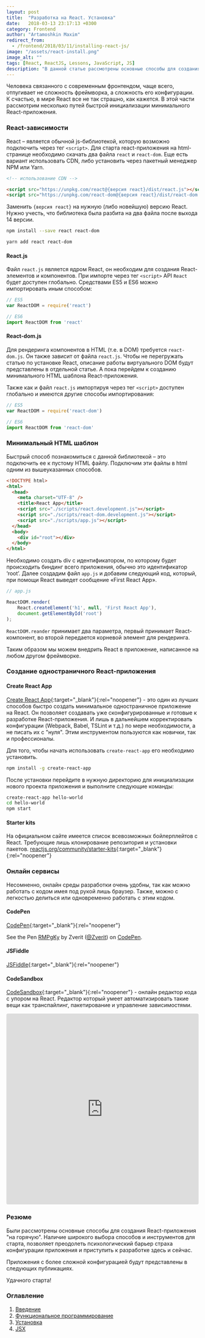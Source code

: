 ```yaml
---
layout: post
title:  "Разработка на React. Установка"
date:   2018-03-13 23:17:13 +0300
category: Frontend
author: "Artamoshkin Maxim"
redirect_from:
  - /frontend/2018/03/11/installing-react-js/
image: "/assets/react-install.png"
image_alt: ""
tags: [React, ReactJS, Lessons, JavaScript, JS]
description: "В данной статье рассмотрены основные способы для создания React-приложения на горячую. Способы инициализировать приложения как локально, так и в облачных сервисах."
---
```


Человека связанного с современным фронтендом, чаще всего, отпугивает не сложность фреймворка, а сложность его конфигурации. К счастью, в мире React все не так страшно, как кажется. 
В этой части рассмотрим несколько путей быстрой инициализации минимального React-приложения. 

<!-- more -->

### React-зависимости ###

React – является обычной js-библиотекой, которую возможно подключить через тег `<script>`. 
Для старта react-приложения на html-странице необходимо скачать два файла `react` и `react-dom`. Еще есть вариант использовать CDN, либо установить через пакетный менеджер NPM или Yarn.

```html
<!-- использование CDN -->

<script src="https://unpkg.com/react@{версия react}/dist/react.js"></script>
<script src="https://unpkg.com/react-dom@{версия react}/dist/react-dom.js"></script>
```

Заменить `{версия react}` на нужную (либо новейшую) версию React. Нужно учесть, что библиотека была разбита на два файла после выхода 14 версии.

```sh
npm install --save react react-dom
```

```sh
yarn add react react-dom
```

#### React.js ####

Файл `react.js` является ядром React, он необходим для создания React-элементов и компонентов.
При импорте через тег `<script>` API `React` будет доступен глобально. Средствами ES5 и ES6 можно импортировать иным способом:

```js
// ES5
var ReactDOM = require('react')
```

```js
// ES6
import ReactDOM from 'react'
```

#### React-dom.js ####
Для рендеринга компонентов в HTML (т.е. в DOM) требуется `react-dom.js`. Он также зависит от файла `react.js`.
Чтобы не перегружать статью по установке React, описание работы виртуального DOM будут представлены в отдельной статье. А пока перейдем к созданию минимального HTML шаблона React-приложения.

Также как и файл `react.js` импортируя через тег `<script>` доступен глобально и имеются другие способы импортирования:

```js
// ES5
var ReactDOM = require('react-dom')
```

```js
// ES6
import ReactDOM from 'react-dom'
```

### Минимальный HTML шаблон ###

Быстрый способ познакомиться с данной библиотекой – это подключить ее к пустому HTML файлу.
Подключим эти файлы в html одним из вышеуказанных способов. 

```html
<!DOCTYPE html>
<html>
  <head>
    <meta charset="UTF-8" />
    <title>React App</title>
    <script src="./scripts/react.development.js"></script>
    <script src="./scripts/react-dom.development.js"></script>
    <script src="./scripts/app.js"></script>
  </head>
  <body>
    <div id="root"></div>
  </body>
</html>
```

Необходимо создать div с идентификатором, по которому будет происходить биндинг всего приложения, обычно это идентификатор ‘root’.
Далее создадим файл `app.js` и добавим следующий код, который, при помощи React выведет сообщение «First React App».

```js
// app.js

ReactDOM.render(
	React.createElement('h1', null, 'First React App'),
	document.getElementById('root')
);
```

`ReactDOM.reander` принимает два параметра, первый принимает React-компонент, во второй передается корневой элемент для рендеринга.


Таким образом мы можем внедрить React в приложение, написанное на любом другом фреймворке.


### Создание одностраничного React-приложения ###

#### Create React App ####

[Create React App](https://github.com/facebook/create-react-app "Create React App"){:target="_blank"}{:rel="noopener"} - это один из лучших способов быстро создать минимальное одностраничное приложение на React. Он позволяет создавать уже сконфигурированные и готовые к разработке React-приложения. И лишь в дальнейшем корректировать конфигурации (Webpack, Babel, TSLint и т.д.) по мере необходимости, а не писать их с "нуля".
Этим инструментом пользуются как новички, так и профессионалы.

Для того, чтобы начать использовать `create-react-app` его необходимо установить.

```sh
npm install -g create-react-app
```

После установки перейдите в нужную директорию для инициализации нового проекта приложения и выполните следующие команды:


```sh
create-react-app hello-world
cd hello-world
npm start
```

#### Starter kits ###

На официальном сайте имеется список всевозможных бойлерплейтов с React. Требующие лишь клонирование репозитория и установки пакетов.
[reactjs.org/community/starter-kits](https://reactjs.org/community/starter-kits.html "Starter Kits"){:target="_blank"}{:rel="noopener"}


### Онлайн сервисы ###
Несомненно, онлайн среды разработки очень удобны, так как можно работать с кодом имея под рукой лишь браузер. Также, можно с легкостью делиться или одновременно работать с этим кодом.


####  CodePen ####
[CodePen](https://codepen.io/ "CodePen"){:target="_blank"}{:rel="noopener"}

<p data-height="265" data-theme-id="light" data-slug-hash="RMPgKy" data-default-tab="js,result" data-user="Zverit" data-embed-version="2" data-pen-title="RMPgKy" class="codepen">See the Pen <a href="https://codepen.io/Zverit/pen/RMPgKy/">RMPgKy</a> by Zverit (<a href="https://codepen.io/Zverit">@Zverit</a>) on <a href="https://codepen.io">CodePen</a>.</p>
<script async src="https://static.codepen.io/assets/embed/ei.js"></script>

#### JSFiddle ####
[JSFiddle](https://jsfiddle.net/ "JSFiddle"){:target="_blank"}{:rel="noopener"}

<script async src="//jsfiddle.net/reactjs/69z2wepo/embed/"></script>

#### CodeSandbox ####
[CodeSandbox](https://codesandbox.io/s/new "CodeSandbox"){:target="_blank"}{:rel="noopener"} - онлайн редактор кода с упором на React. Редактор который умеет автоматизировать такие вещи как транспайлинг, пакетирование и управление зависимостями.

<iframe src="https://codesandbox.io/embed/new" style="width:100%; height:500px; border:0; border-radius: 4px; overflow:hidden;" sandbox="allow-modals allow-forms allow-popups allow-scripts allow-same-origin"></iframe>


### Резюме ###
Были рассмотрены основные способы для создания React-приложения "на горячую". 
Наличие широкого выбора способов и инструментов для старта, позволяет преодолеть психологический барьер страха конфигурации приложения и приступить к разработке здесь и сейчас.

Приложения с более сложной конфигурацией будут представлены в следующих публикациях. 

Удачного старта!


### Оглавление ###
1. [Введение](/frontend/2018/02/04/react-lessons-introduction/ "Введение")
2. [Функциональное программирование](/frontend/2018/02/18/functional-programming-js/ "Функциональное программирование")
3. [Установка](/frontend/2018/03/11/installing-react-js/ "Установка")
4. [JSX](/frontend/2018/04/17/introduction-jsx/ "JSX")